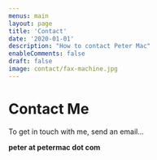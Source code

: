 ```yaml
---
menus: main
layout: page
title: 'Contact'
date: '2020-01-01'
description: "How to contact Peter Mac"
enableComments: false
draft: false
image: contact/fax-machine.jpg
---
```


# Contact Me

To get in touch with me, send an email...

**peter at petermac dot com**